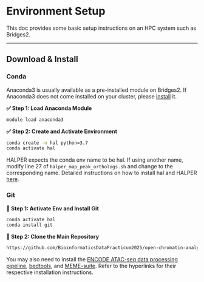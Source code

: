 # Environment Setup
This doc provides some basic setup instructions on an HPC system such as Bridges2.

---

## Download & Install 

### Conda 
Anaconda3 is usually available as a pre-installed module on Bridges2. If Anaconda3 does not come installed on your cluster, please [install](https://www.anaconda.com/download) it.   

**✅ Step 1: Load Anaconda Module**  
```bash
module load anaconda3
```

**✅ Step 2: Create and Activate Environment**  
```bash
conda create -n hal python=3.7
conda activate hal
```
HALPER expects the conda env name to be hal. If using another name, modify line 27 of `halper_map_peak_orthologs.sh` and change to the corresponding name. 
Detailed instructions on how to install hal and HALPER [here](https://github.com/pfenninglab/halLiftover-postprocessing/blob/master/hal_install_instructions.md).

### Git
**🧩 Step 1: Activate Env and Install Git**

```bash
conda activate hal
conda install git
```

**🧩 Step 2: Clone the Main Repository**
```bash
https://github.com/BioinformaticsDataPracticum2025/open-chromatin-analysis.git
```

You may also need to install the [ENCODE ATAC-seq data processing pipeline](https://github.com/ENCODE-DCC/atac-seq-pipeline/tree/master?tab=readme-ov-file#installation), [bedtools](https://anaconda.org/bioconda/bedtools), and [MEME-suite](https://meme-suite.org/meme/doc/install.html). Refer to the hyperlinks for their respective installation instructions.
